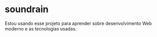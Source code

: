 # soundrain
Estou usando esse projeto para aprender sobre desenvolvimento Web moderno e as tecnologias usadas.
